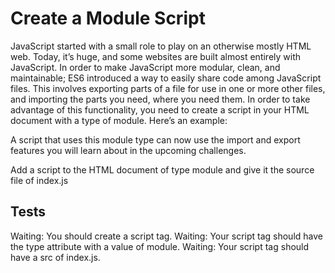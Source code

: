 # Create a Module Script

JavaScript started with a small role to play on an otherwise mostly HTML web. Today, it’s huge, and some websites are built almost entirely with JavaScript. In order to make JavaScript more modular, clean, and maintainable; ES6 introduced a way to easily share code among JavaScript files. This involves exporting parts of a file for use in one or more other files, and importing the parts you need, where you need them. In order to take advantage of this functionality, you need to create a script in your HTML document with a type of module. Here’s an example:

<script type="module" src="filename.js"></script>

A script that uses this module type can now use the import and export features you will learn about in the upcoming challenges.

Add a script to the HTML document of type module and give it the source file of index.js

## Tests

Waiting: You should create a script tag.
Waiting: Your script tag should have the type attribute with a value of module.
Waiting: Your script tag should have a src of index.js.
